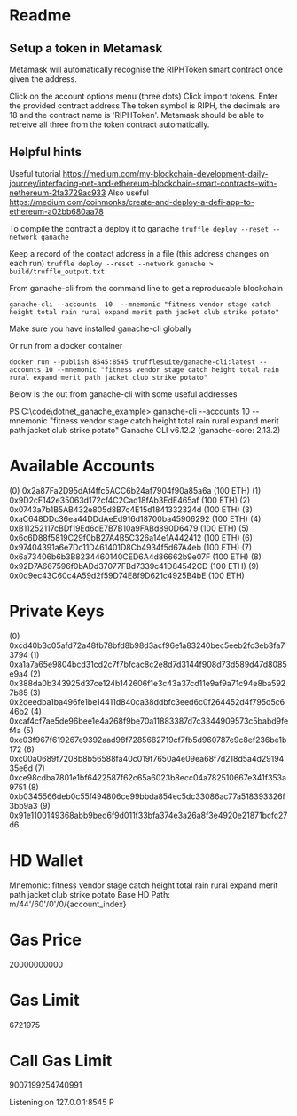 # Readme

## Setup a token in Metamask

Metamask will automatically recognise the RIPHToken smart contract once given the address.

Click on the account options menu (three dots)
Click import tokens.
Enter the provided contract address
The token symbol is RIPH, the decimals are 18 and the contract name is 'RIPHToken'. Metamask should be able to retreive all three from the token contract automatically.

## Helpful hints
Useful tutorial
https://medium.com/my-blockchain-development-daily-journey/interfacing-net-and-ethereum-blockchain-smart-contracts-with-nethereum-2fa3729ac933
Also useful
https://medium.com/coinmonks/create-and-deploy-a-defi-app-to-ethereum-a02bb680aa78

To compile the contract a deploy it to ganache
`truffle deploy --reset --network ganache`

Keep a record of the contact address in a file (this address changes on each run)
`truffle deploy --reset --network ganache > build/truffle_output.txt`

From ganache-cli from the command line to get a reproducable blockchain

```
ganache-cli --accounts  10  --mnemonic "fitness vendor stage catch height total rain rural expand merit path jacket club strike potato"
```
Make sure you have installed ganache-cli globally

Or run from a docker container
```
docker run --publish 8545:8545 trufflesuite/ganache-cli:latest --accounts 10 --mnemonic "fitness vendor stage catch height total rain rural expand merit path jacket club strike potato"
```

Below is the out from ganache-cli with some useful addresses

PS C:\code\dotnet_ganache_example> ganache-cli --accounts  10  --mnemonic "fitness vendor stage catch height total rain rural expand merit path jacket club strike potato"
Ganache CLI v6.12.2 (ganache-core: 2.13.2)

Available Accounts
==================
(0) 0x2a87Fa2D95dAf4ffc5ACC6b24af7904f90a85a6a (100 ETH)
(1) 0x9D2cF142e35063d172cf4C2Cad18fAb3EdE465af (100 ETH)
(2) 0x0743a7b1B5AB432e805d8B7c4E15d1841332324d (100 ETH)
(3) 0xaC648DDc36ea44DDdAeEd916d18700ba45906292 (100 ETH)
(4) 0xB11252117cBDf19Ed6dE7B7B10a9FABd890D6479 (100 ETH)
(5) 0x6c6D88f5819C29f0bB27A4B5C326a14e1A442412 (100 ETH)
(6) 0x97404391a6e7Dc11D461401D8Cb4934f5d67A4eb (100 ETH)
(7) 0x6a73406b6b3B8234460140CED6A4d86662b9e07F (100 ETH)
(8) 0x92D7A667596f0bADd37077FBd7339c41D84542CD (100 ETH)
(9) 0x0d9ec43C60c4A59d2f59D74E8f9D621c4925B4bE (100 ETH)

Private Keys
==================
(0) 0xcd40b3c05afd72a48fb78bfd8b98d3acf96e1a83240bec5eeb2fc3eb3fa73794
(1) 0xa1a7a65e9804bcd31cd2c7f7bfcac8c2e8d7d3144f908d73d589d47d8085e9a4
(2) 0x388da0b343925d37ce124b142606f1e3c43a37cd11e9af9a71c94e8ba5927b85
(3) 0x2deedba1ba496fe1be14411d840ca38ddbfc3eed6c0f264452d4f795d5c646b2
(4) 0xcaf4cf7ae5de96bee1e4a268f9be70a11883387d7c3344909573c5babd9fef4a
(5) 0xe03f967f619267e9392aad98f7285682719cf7fb5d960787e9c8ef236be1b172
(6) 0xc00a0689f7208b8b56588fa40c019f7650a4e09ea68f7d218d5a4d2919435e6d
(7) 0xce98cdba7801e1bf6422587f62c65a6023b8ecc04a782510667e341f353a9751
(8) 0xb0345566deb0c55f494806ce99bbda854ec5dc33086ac77a518393326f3bb9a3
(9) 0x91e1100149368abb9bed6f9d011f33bfa374e3a26a8f3e4920e21871bcfc27d6

HD Wallet
==================
Mnemonic:      fitness vendor stage catch height total rain rural expand merit path jacket club strike potato
Base HD Path:  m/44'/60'/0'/0/{account_index}

Gas Price
==================
20000000000

Gas Limit
==================
6721975

Call Gas Limit
==================
9007199254740991

Listening on 127.0.0.1:8545
P